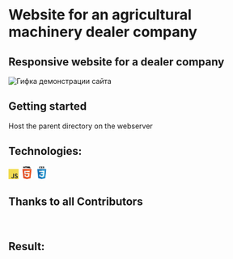 # Website for an agricultural machinery dealer company
## Responsive website for a dealer company

![Гифка демонстрации сайта](assets/image/gif/demonstration.gif)

## Getting started

Host the parent directory on the webserver
## Technologies:

<code><img height="20" src="https://raw.githubusercontent.com/github/explore/80688e429a7d4ef2fca1e82350fe8e3517d3494d/topics/javascript/javascript.png"></code>
<code><img height="25" src="https://raw.githubusercontent.com/github/explore/80688e429a7d4ef2fca1e82350fe8e3517d3494d/topics/html/html.png"></code>
<code><img height="25" src="https://raw.githubusercontent.com/github/explore/80688e429a7d4ef2fca1e82350fe8e3517d3494d/topics/css/css.png"></code>
## Thanks to all Contributors

<br>

## Result:



[def]: ./assets/image/gif/demonstration.mp4
